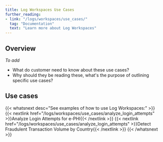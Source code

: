 ```yaml
---
title: Log Workspaces Use Cases
further_reading:
- link: "/logs/workspaces/use_cases/"
  tag: "Documentation"
  text: "Learn more about Log Workspaces"
---
```


## Overview

*To add*
- What do customer need to know about these use cases?
- Why should they be reading these, what's the purpose of outlining specific use cases?

## Use cases

{{< whatsnext desc="See examples of how to use Log Workspaces:" >}}
    {{< nextlink href="/logs/workspaces/use_cases/analyze_login_attempts" >}}Analyze Login Attempts for e-PHI{{< /nextlink >}}
    {{< nextlink href="/logs/workspaces/use_cases/analyze_login_attempts" >}}Detect Fraudulent Transaction Volume by Country{{< /nextlink >}}
{{< /whatsnext >}}